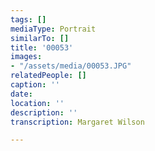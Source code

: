 ```yaml
---
tags: []
mediaType: Portrait
similarTo: []
title: '00053'
images:
- "/assets/media/00053.JPG"
relatedPeople: []
caption: ''
date: 
location: ''
description: ''
transcription: Margaret Wilson

---
```

